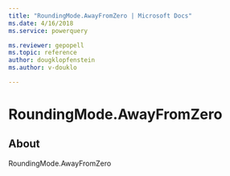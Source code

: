 ```yaml
---
title: "RoundingMode.AwayFromZero | Microsoft Docs"
ms.date: 4/16/2018
ms.service: powerquery

ms.reviewer: gepopell
ms.topic: reference
author: dougklopfenstein
ms.author: v-douklo

---
```

# RoundingMode.AwayFromZero
## About
RoundingMode.AwayFromZero

